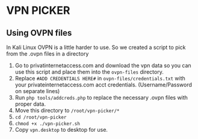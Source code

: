 # VPN PICKER

## Using OVPN files

In Kali Linux OVPN is a little harder to use. So we created a script to pick from the .ovpn files in a directory

1. Go to privatinternetaccess.com and download the vpn data so you can use this script and place them into the ``ovpn-files`` directory.
2. Replace ``#ADD CREDENTIALS HERE#`` in ``ovpn-files/credentials.txt`` with your privateinternetaccess.com acct credentials. (Username/Password on separate lines)
3. Run ``php tools/addcreds.php`` to replace the necessary .ovpn files with proper data.
4. Move this directory to ``/root/vpn-picker/*``
5. ``cd /root/vpn-picker``
6. ``chmod +x ./vpn-picker.sh``
7. Copy ``vpn.desktop`` to desktop for use.
